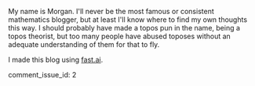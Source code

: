 My name is Morgan. I'll never be the most famous or consistent mathematics blogger, but at least I'll know where to find my own thoughts this way. I should probably have made a topos pun in the name, being a topos theorist, but too many people have abused toposes without an adequate understanding of them for that to fly.

I made this blog using [fast.ai](https://www.fast.ai).

comment_issue_id: 2
